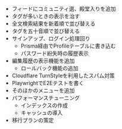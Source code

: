 - フィードにコミュニティ選、殿堂入りを追加
- タグが多いときの表示を治す
- 全文検索結果を新着順で並び替える
- タグを五十音順で並び替える
- サインアップ、ログイン処理回り
  - Prisma経由でProfileテーブルに書き込む
  - パスワード紛失時の履歴表示
- 編集履歴の表示機能を追加
  - ロールバック機能の追加
- Cloudflare TurnStyleを利用したスパム対策
- PlaywrightでE2Eテストを書く
- そのほかのメニューを追加
- パフォーマンスチューニング
  - インデックスの作成
  - キャッシュの導入
- 移行プランの策定